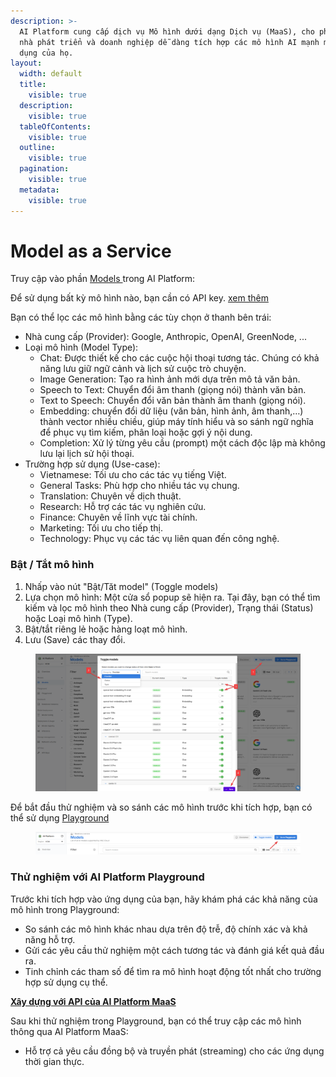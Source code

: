 ```yaml
---
description: >-
  AI Platform cung cấp dịch vụ Mô hình dưới dạng Dịch vụ (MaaS), cho phép các
  nhà phát triển và doanh nghiệp dễ dàng tích hợp các mô hình AI mạnh mẽ vào ứng
  dụng của họ.
layout:
  width: default
  title:
    visible: true
  description:
    visible: true
  tableOfContents:
    visible: true
  outline:
    visible: true
  pagination:
    visible: true
  metadata:
    visible: true
---
```


# Model as a Service

Truy cập vào phần [Models ](https://aiplatform.console.vngcloud.vn/models)trong AI Platform:

Để sử dụng bất kỳ mô hình nào, bạn cần có API key. [xem thêm](../bat-dau-voi-ai-platform.md#id-6.-quan-ly-api-keys)&#x20;

Bạn có thể lọc các mô hình bằng các tùy chọn ở thanh bên trái:

* Nhà cung cấp (Provider): Google, Anthropic, OpenAI, GreenNode, ...
* Loại mô hình (Model Type):&#x20;
  * Chat: Được thiết kế cho các cuộc hội thoại tương tác. Chúng có khả năng lưu giữ ngữ cảnh và lịch sử cuộc trò chuyện.
  * Image Generation: Tạo ra hình ảnh mới dựa trên mô tả văn bản.
  * Speech to Text: Chuyển đổi âm thanh (giọng nói) thành văn bản.
  * Text to Speech: Chuyển đổi văn bản thành âm thanh (giọng nói).
  * Embedding: chuyển đổi dữ liệu (văn bản, hình ảnh, âm thanh,…) thành vector nhiều chiều, giúp máy tính hiểu và so sánh ngữ nghĩa để phục vụ tìm kiếm, phân loại hoặc gợi ý nội dung.
  * Completion: Xử lý từng yêu cầu (prompt) một cách độc lập mà không lưu lại lịch sử hội thoại.
* Trường hợp sử dụng (Use-case):
  * Vietnamese: Tối ưu cho các tác vụ tiếng Việt.
  * General Tasks: Phù hợp cho nhiều tác vụ chung.
  * Translation: Chuyên về dịch thuật.
  * Research: Hỗ trợ các tác vụ nghiên cứu.
  * Finance: Chuyên về lĩnh vực tài chính.
  * Marketing: Tối ưu cho tiếp thị.
  * Technology: Phục vụ các tác vụ liên quan đến công nghệ.

### Bật /  Tắt mô hình

1. Nhấp vào nút "Bật/Tăt model" (Toggle models)&#x20;
2. Lựa chọn mô hình: Một cửa sổ popup sẽ hiện ra. Tại đây, bạn có thể tìm kiếm và lọc mô hình theo Nhà cung cấp (Provider), Trạng thái (Status) hoặc Loại mô hình (Type).
3. Bật/tắt riêng lẻ hoặc hàng loạt mô hình.
4. Lưu (Save) các thay đổi.

<figure><img src="../../../.gitbook/assets/image (16).png" alt=""><figcaption></figcaption></figure>

Để bắt đầu thử nghiệm và so sánh các mô hình trước khi tích hợp, bạn có thể sử dụng [Playground](playground.md)&#x20;

<figure><img src="../../../.gitbook/assets/image (1120).png" alt=""><figcaption></figcaption></figure>

### **Thử nghiệm với AI Platform Playground**

Trước khi tích hợp vào ứng dụng của bạn, hãy khám phá các khả năng của mô hình trong Playground:

* So sánh các mô hình khác nhau dựa trên độ trễ, độ chính xác và khả năng hỗ trợ.
* Gửi các yêu cầu thử nghiệm một cách tương tác và đánh giá kết quả đầu ra.
* Tinh chỉnh các tham số để tìm ra mô hình hoạt động tốt nhất cho trường hợp sử dụng cụ thể.

[**Xây dựng với API của AI Platform MaaS**](maas-api.md)

Sau khi thử nghiệm trong Playground, bạn có thể truy cập các mô hình thông qua AI Platform MaaS:

* Hỗ trợ cả yêu cầu đồng bộ và truyền phát (streaming) cho các ứng dụng thời gian thực.
